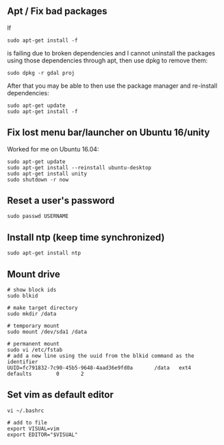 ## Apt / Fix bad packages

If 

    sudo apt-get install -f

is failing due to broken dependencies and I cannot uninstall the packages using those dependencies through apt, then use dpkg to remove them:

    sudo dpkg -r gdal proj

After that you may be able to then use the package manager and re-install dependencies:

    sudo apt-get update
    sudo apt-get install -f

## Fix lost menu bar/launcher on Ubuntu 16/unity

Worked for me on Ubuntu 16.04:

```
sudo apt-get update
sudo apt-get install --reinstall ubuntu-desktop
sudo apt-get install unity
sudo shutdown -r now
```

## Reset a user's password

```
sudo passwd USERNAME
```

## Install ntp (keep time synchronized)

```
sudo apt-get install ntp
```

## Mount drive

```
# show block ids
sudo blkid

# make target directory
sudo mkdir /data

# temporary mount
sudo mount /dev/sda1 /data

# permanent mount
sudo vi /etc/fstab
# add a new line using the uuid from the blkid command as the identifier
UUID=fc791832-7c90-45b5-9648-4aad36e9fd0a       /data   ext4    defaults        0       2
```

## Set vim as default editor

```
vi ~/.bashrc

# add to file
export VISUAL=vim
export EDITOR="$VISUAL"
```
